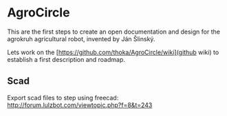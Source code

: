 AgroCircle
==========

This are the first steps to create an open documentation and design for the
agrokruh agricultural robot, invented by Ján Šlinský.

Lets work on the [https://github.com/thoka/AgroCircle/wiki](github wiki) to establish a first description and roadmap.




Scad
----


Export scad files to step using freecad:
http://forum.lulzbot.com/viewtopic.php?f=8&t=243



